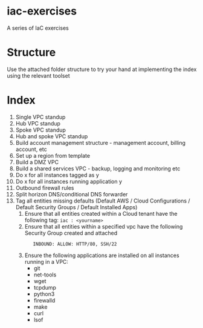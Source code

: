 # iac-exercises
A series of IaC exercises

# Structure
Use the attached folder structure to try your hand at implementing the index using the relevant toolset

# Index
1. Single VPC standup
1. Hub VPC standup
1. Spoke VPC standup
1. Hub and spoke VPC standup
1. Build account management structure - management account, billing account, etc
1. Set up a region from template
1. Build a DMZ VPC
1. Build a shared services VPC - backup, logging and monitoring etc
1. Do x for all instances tagged as y
1. Do x for all instances running application y
1. Outbound firewall rules
1. Split horizon DNS/conditional DNS forwarder
1. Tag all entities missing defaults (Default AWS / Cloud Configurations / Default Security Groups / Default Installed Apps)
    1. Ensure that all entities created within a Cloud tenant have the following tag: `iac : <yourname>`
    2. Ensure that all entities within a specified vpc have the following Security Group created and attached
        ``` NAME: iac-sec-pol
           INBOUND: ALLOW: HTTP/80, SSH/22
        ```
    3. Ensure the following applications are installed on all instances running in a VPC:
        - git
        - net-tools
        - wget
        - tcpdump
        - python3
        - firewalld
        - make
        - curl
        - lsof
